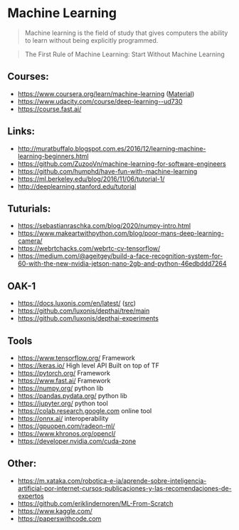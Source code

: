 Machine Learning
================

> Machine learning is the field of study that gives computers the ability to learn without being explicitly programmed.

> The First Rule of Machine Learning: Start Without Machine Learning

Courses:
--------

* https://www.coursera.org/learn/machine-learning ([Material](http://cs229.stanford.edu/materials.html))
* https://www.udacity.com/course/deep-learning--ud730
* https://course.fast.ai/

Links:
------

* http://muratbuffalo.blogspot.com.es/2016/12/learning-machine-learning-beginners.html
* https://github.com/ZuzooVn/machine-learning-for-software-engineers
* https://github.com/humphd/have-fun-with-machine-learning
* https://ml.berkeley.edu/blog/2016/11/06/tutorial-1/
* http://deeplearning.stanford.edu/tutorial

Tuturials:
---------

* https://sebastianraschka.com/blog/2020/numpy-intro.html
* https://www.makeartwithpython.com/blog/poor-mans-deep-learning-camera/
* https://webrtchacks.com/webrtc-cv-tensorflow/
* https://medium.com/@ageitgey/build-a-face-recognition-system-for-60-with-the-new-nvidia-jetson-nano-2gb-and-python-46edbddd7264

OAK-1
------

* https://docs.luxonis.com/en/latest/ ([src](https://github.com/luxonis/depthai-docs-website))
* https://github.com/luxonis/depthai/tree/main
* https://github.com/luxonis/depthai-experiments

Tools
-----
* https://www.tensorflow.org/               Framework
* https://keras.io/                         High level API Built on top of TF
* https://pytorch.org/                      Framework
* https://www.fast.ai/                      Framework
* https://numpy.org/                        python lib
* https://pandas.pydata.org/                python lib
* https://jupyter.org/                      python tool
* https://colab.research.google.com         online tool
* https://onnx.ai/                          interoperability
* https://gpuopen.com/radeon-ml/
* https://www.khronos.org/opencl/
* https://developer.nvidia.com/cuda-zone

Other:
-------
* https://m.xataka.com/robotica-e-ia/aprende-sobre-inteligencia-artificial-por-internet-cursos-publicaciones-y-las-recomendaciones-de-expertos
* https://github.com/eriklindernoren/ML-From-Scratch
* https://www.kaggle.com/
* https://paperswithcode.com
